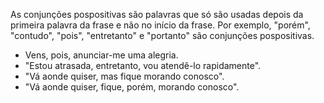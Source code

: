 As conjunções pospositivas são palavras que só são usadas depois da primeira palavra da frase e não no início da frase. Por exemplo, "porém", "contudo", "pois", "entretanto" e "portanto" são conjunções pospositivas.

- Vens, pois, anunciar-me uma alegria.
- "Estou atrasada, entretanto, vou atendê-lo rapidamente".
- "Vá aonde quiser, mas fique morando conosco".
- "Vá aonde quiser, fique, porém, morando conosco".